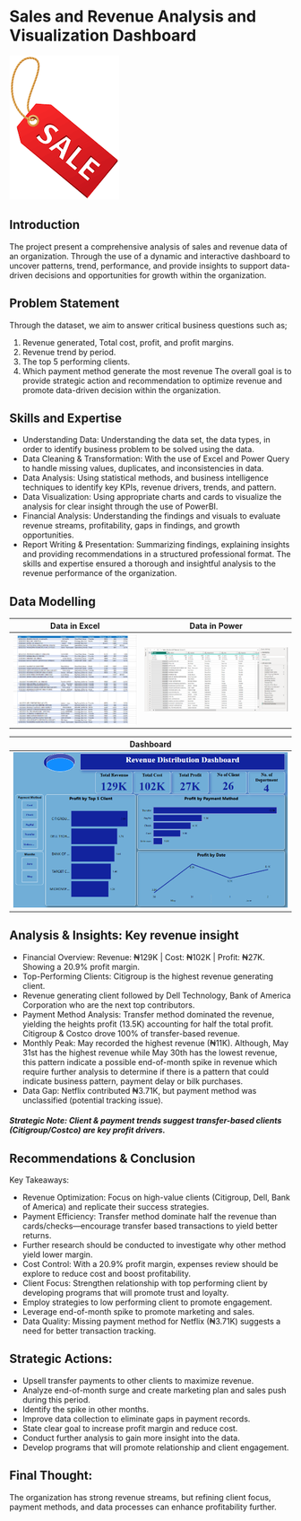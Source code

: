# Sales and Revenue Analysis and Visualization Dashboard
![](S.PNG)
## Introduction
The project present a comprehensive analysis of sales and revenue data of an organization. Through the use of a dynamic and interactive dashboard to uncover patterns, trend, performance, and provide insights to support data-driven decisions and opportunities for growth within the organization. 
## Problem Statement
Through the dataset, we aim to answer critical business questions such as;
1. Revenue generated, Total cost, profit, and profit margins.
2. Revenue trend by period.
3. The top 5 performing clients.
4. Which payment method generate the most revenue
The overall goal is to provide strategic action and recommendation to optimize revenue and promote data-driven decision within the organization.
## Skills and Expertise
- Understanding Data: Understanding the data set, the data types, in order to identify business problem to be solved using the data.
- Data Cleaning & Transformation: With the use of Excel and Power Query to handle missing values, duplicates, and inconsistencies in data.
- Data Analysis: Using statistical methods, and business intelligence techniques to identify key KPIs, revenue drivers, trends, and pattern.
- Data Visualization: Using appropriate charts and cards to visualize the analysis for clear insight through the use of PowerBI.
- Financial Analysis: Understanding the findings and visuals to evaluate revenue streams, profitability, gaps in findings, and growth opportunities.
- Report Writing & Presentation: Summarizing findings, explaining insights and providing recommendations in a structured professional format.
The skills and expertise ensured a thorough and insightful analysis to the revenue performance of the organization. 
## Data Modelling 
| Data in Excel | Data in Power |
|---------------|---------------|
| ![](Eview.PNG)| ![](Pview.PNG)|

| Dashboard |
|-----------|
| ![](Dash.PNG)|

## Analysis & Insights: Key revenue insight
- Financial Overview: Revenue: ₦129K | Cost: ₦102K | Profit: ₦27K. Showing a 20.9% profit margin.
- Top-Performing Clients: Citigroup is the highest revenue generating client.
- Revenue generating client followed by Dell Technology, Bank of America Corporation who are the next top contributors.
- Payment Method Analysis: Transfer method dominated the revenue, yielding the heights profit (13.5K) accounting for half the total profit. Citigroup & Costco drove 100% of transfer-based revenue.
- Monthly Peak: May recorded the highest revenue (₦11K). Although, May 31st has the highest revenue while May 30th has the lowest revenue, this pattern indicate a possible end-of-month spike in revenue which require further analysis to determine if there is a pattern that could indicate business pattern, payment delay or bilk purchases.
- Data Gap: Netflix contributed ₦3.71K, but payment method was unclassified (potential tracking issue).
##### _Strategic Note: Client & payment trends suggest transfer-based clients (Citigroup/Costco) are key profit drivers._
## Recommendations & Conclusion
Key Takeaways:
- Revenue Optimization: Focus on high-value clients (Citigroup, Dell, Bank of America) and replicate their success strategies.
- Payment Efficiency: Transfer method dominate half the revenue than cards/checks—encourage transfer based transactions to yield better returns.
- Further research should be conducted to investigate why other method yield lower margin.
- Cost Control: With a 20.9% profit margin, expenses review should be explore to reduce cost and boost profitability.
- Client Focus: Strengthen relationship with top performing client by developing programs that will promote trust and loyalty.
- Employ strategies to low performing client to promote engagement.
- Leverage end-of-month spike to promote marketing and sales.
- Data Quality: Missing payment method for Netflix (₦3.71K) suggests a need for better transaction tracking.
## Strategic Actions:
- Upsell transfer payments to other clients to maximize revenue.
- Analyze end-of-month surge and create marketing plan and sales push during this period.
- Identify the spike in other months.
- Improve data collection to eliminate gaps in payment records.
- State clear goal to increase profit margin and reduce cost.
- Conduct further analysis to gain more insight into the data.
- Develop programs that will promote relationship and client engagement. 
## Final Thought: 
The organization has strong revenue streams, but refining client focus, payment methods, and data processes can enhance profitability further.
